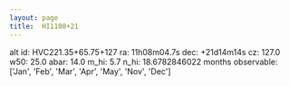```yaml
---
layout: page
title:  HI1108+21
--- 
```

alt id: HVC221.35+65.75+127
ra: 11h08m04.7s
dec: +21d14m14s
cz: 127.0
w50: 25.0
abar: 14.0
m_hi: 5.7
n_hi: 18.6782846022
months observable: ['Jan', 'Feb', 'Mar', 'Apr', 'May', 'Nov', 'Dec']
